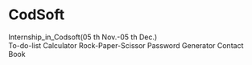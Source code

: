 # CodSoft
Internship_in_Codsoft(05 th Nov.-05 th Dec.)
<br>
To-do-list
Calculator
Rock-Paper-Scissor
Password Generator
Contact Book


